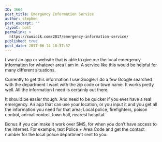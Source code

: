 ```yaml
---
ID: 3664
post_title: Emergency Information Service
author: stephen
post_excerpt: ""
layout: post
permalink: >
  https://swoicik.com/2017/emergency-information-service/
published: true
post_date: 2017-06-14 10:37:52
---
```

<p id="08af" class="graf graf--p graf-after--h3">I want an app or website that is able to give me the local emergency information for whatever area I am in. A service like this would be helpful for many different situations.</p>
<p id="ce49" class="graf graf--p graf-after--p">Currently to get this information I use Google. I do a few Google searched with the department I want with the zip code or town name. It works pretty well. All the information I need is certainly out there.</p>
<p id="548e" class="graf graf--p graf-after--p">It should be easier though. And need to be quicker if you ever have a real emergency. An app that can use your location, or you input it and you get all the information you need for that area; Local police, firefighters, poison control, animal control, town hall, nearest hospital.</p>
<p id="66e4" class="graf graf--p graf-after--p graf--trailing">Bonus if you can make it work over SMS, for when you don’t have access to the internet. For example, text Police + Area Code and get the contact number for the local police department sent to you.</p>
